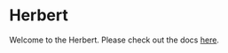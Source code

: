 Herbert
===============

Welcome to the Herbert. Please check out the docs [here](http://getherbert.com/).
